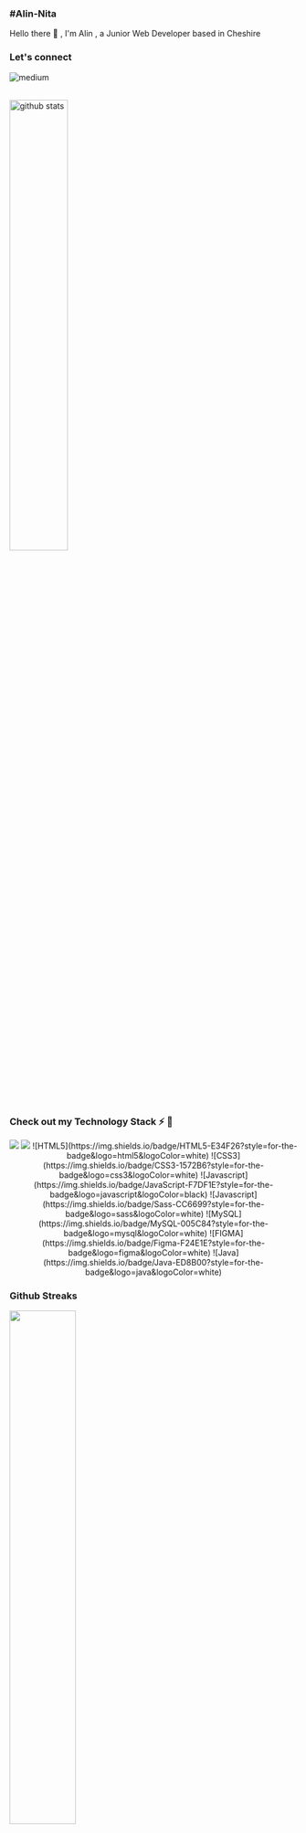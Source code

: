 <h3>#Alin-Nita</h3>
<p>
Hello there 👋 , I'm Alin , a Junior Web Developer based in Cheshire
</p>    
    <h3 align='left'>
   Let's connect
    </h3>
<p align='left'>
    <a href="https://www.linkedin.com/in/alin-nita-b69288207/" target="_blank">
       <img align="left" alt="medium" src="https://img.shields.io/badge/LinkedIn-0077B5?style=for-the-badge&logo=linkedin&logoColor=white" />
    </a>
</p>
<br/><br/>
</p>
<img src="https://github-readme-stats.vercel.app/api?username=Alin-Nita&show_icons=true&theme=gotham" alt="github stats" width="45%" align="center"/>
<h3 align='left'>
   Check out my Technology Stack ⚡ 🚀
</h3>
<p align="center">
    <img src="https://img.shields.io/badge/React-20232A?style=for-the-badge&logo=react&logoColor=61DAFB" />
    <img src="https://img.shields.io/badge/Amazon_AWS-FF9900?style=for-the-badge&logo=amazonaws&logoColor=white" /> 
![HTML5](https://img.shields.io/badge/HTML5-E34F26?style=for-the-badge&logo=html5&logoColor=white)
![CSS3](https://img.shields.io/badge/CSS3-1572B6?style=for-the-badge&logo=css3&logoColor=white)
![Javascript](https://img.shields.io/badge/JavaScript-F7DF1E?style=for-the-badge&logo=javascript&logoColor=black)
![Javascript](https://img.shields.io/badge/Sass-CC6699?style=for-the-badge&logo=sass&logoColor=white)
![MySQL](https://img.shields.io/badge/MySQL-005C84?style=for-the-badge&logo=mysql&logoColor=white)
![FIGMA](https://img.shields.io/badge/Figma-F24E1E?style=for-the-badge&logo=figma&logoColor=white)
![Java](https://img.shields.io/badge/Java-ED8B00?style=for-the-badge&logo=java&logoColor=white)
 </p>

### Github Streaks
<img src="https://github-readme-streak-stats.herokuapp.com/?user=kritika-pattalam&theme=dark" width="48%" >

![Top Langs](https://github-readme-stats.vercel.app/api/top-langs/?username=kritika-pattalam&layout=compact)
